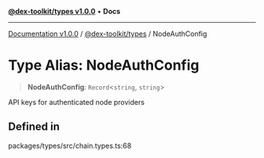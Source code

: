 [**@dex-toolkit/types v1.0.0**](../README.md) • **Docs**

***

[Documentation v1.0.0](../../../packages.md) / [@dex-toolkit/types](../README.md) / NodeAuthConfig

# Type Alias: NodeAuthConfig

> **NodeAuthConfig**: `Record`\<`string`, `string`\>

API keys for authenticated node providers

## Defined in

packages/types/src/chain.types.ts:68
